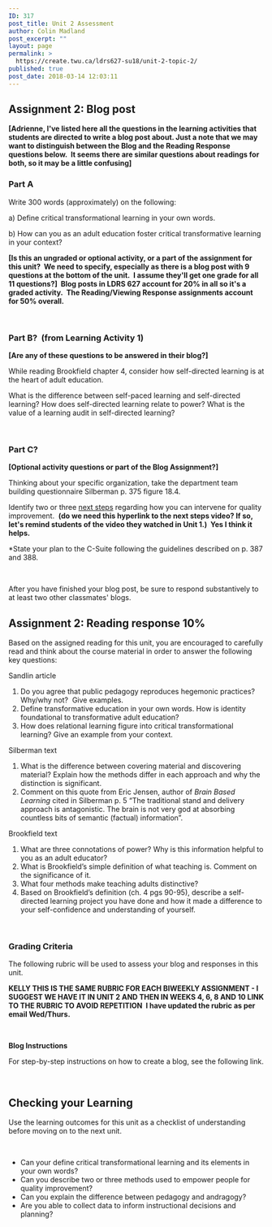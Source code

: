 ```yaml
---
ID: 317
post_title: Unit 2 Assessment
author: Colin Madland
post_excerpt: ""
layout: page
permalink: >
  https://create.twu.ca/ldrs627-su18/unit-2-topic-2/
published: true
post_date: 2018-03-14 12:03:11
---
```

<h2>Assignment 2: Blog post</h2>
<strong>[Adrienne, I've listed here all the questions in the learning activities that students are directed to write a blog post about. Just a note that we may want to distinguish between the Blog and the Reading Response questions below.  It seems there are similar questions about readings for both, so it may be a little confusing]</strong>
<h3>Part A</h3>
Write 300 words (approximately) on the following:

a) Define critical transformational learning in your own words.

b) How can you as an adult education foster critical transformative learning in your context?

<strong>[Is this an ungraded or optional activity, or a part of the assignment for this unit?  We need to specify, especially as there is a blog post with 9 questions at the bottom of the unit.  I assume they'll get one grade for all 11 questions?]  Blog posts in LDRS 627 account for 20% in all so it's a graded activity.  The Reading/Viewing Response assignments account for 50% overall.</strong>

&nbsp;
<h3><strong>Part B?  (from </strong>Learning Activity 1)</h3>
<strong>[Are any of these questions to be answered in their blog?]</strong>

While reading Brookfield chapter 4, consider how self-directed learning is at the heart<strong> </strong>of adult education.

What is the difference between self-paced learning and self-directed learning?
How does self-directed learning relate to power?
What is the value of a learning audit in self-directed learning?

&nbsp;
<h3>Part C?</h3>
<strong>[Optional activity questions or part of the Blog Assignment?]</strong>

<span style="font-weight: 400;">Thinking about your specific organization, take the department team building questionnaire Silberman p. 375 figure 18.4. </span>

<span style="font-weight: 400;">Identify two or three </span><a href="https://learn.twu.ca/mod/url/view.php?id=36727"><span style="font-weight: 400;">next steps</span></a><span style="font-weight: 400;"> regarding how you can intervene for quality improvement.  <strong>(do we need this hyperlink to the next steps video? If so, let's remind students of the video they watched in Unit 1.)  Yes I think it helps.</strong></span>

<span style="font-weight: 400;">*State your plan to the C-Suite following the guidelines described on p. 387 and 388.</span>

&nbsp;

After you have finished your blog post, be sure to respond substantively to at least two other classmates' blogs.
<h2>Assignment 2: Reading response 10%</h2>
Based on the assigned reading for this unit, you are encouraged to carefully read and think about the course material in order to answer the following key questions:

Sandlin article
<ol>
 	<li>Do you agree that public pedagogy reproduces hegemonic practices?  Why/why not?  Give examples.</li>
 	<li>Define transformative education in your own words. How is identity foundational to transformative adult education?</li>
 	<li>How does relational learning figure into critical transformational learning? Give an example from your context.</li>
</ol>
Silberman text
<ol>
 	<li>What is the difference between covering material and discovering material? Explain how the methods differ in each approach and why the distinction is significant.</li>
 	<li>Comment on this quote from Eric Jensen, author of <em>Brain Based Learning</em> cited in Silberman p. 5 “The traditional stand and delivery approach is antagonistic. The brain is not very god at absorbing countless bits of semantic (factual) information”.</li>
</ol>
Brookfield text
<ol>
 	<li>What are three connotations of power? Why is this information helpful to you as an adult educator?</li>
 	<li>What is Brookfield’s simple definition of what teaching is. Comment on the significance of it.</li>
 	<li>What four methods make teaching adults distinctive?</li>
 	<li>Based on Brookfield’s definition (ch. 4 pgs 90-95), describe a self-directed learning project you have done and how it made a difference to your self-confidence and understanding of yourself.</li>
</ol>
&nbsp;
<h3>Grading Criteria</h3>
The following rubric will be used to assess your blog and responses in this unit.

<strong>KELLY THIS IS THE SAME RUBRIC FOR EACH BIWEEKLY ASSIGNMENT - I SUGGEST WE HAVE IT IN UNIT 2 AND THEN IN WEEKS 4, 6, 8 AND 10 LINK TO THE RUBRIC TO AVOID REPETITION  I have updated the rubric as per email Wed/Thurs.</strong>

<strong> </strong>

<strong>Blog Instructions</strong>

For step-by-step instructions on how to create a blog, see the following link.

&nbsp;
<h2>Checking your Learning</h2>
Use the learning outcomes for this unit as a checklist of understanding before moving on to the next unit.

&nbsp;
<ul>
 	<li>Can your define critical transformational learning and its elements in your own words?</li>
 	<li>Can you describe two or three methods used to empower people for quality improvement?</li>
 	<li>Can you explain the difference between pedagogy and andragogy?</li>
 	<li>Are you able to collect data to inform instructional decisions and planning?</li>
</ul>
<h5></h5>